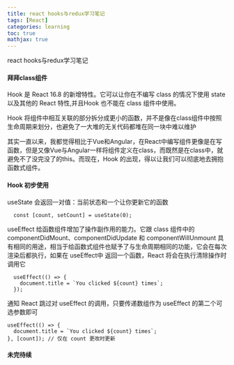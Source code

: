 ```yaml
---
title: react hooks与redux学习笔记
tags: [React]
categories: learning
toc: true
mathjax: true
---
```

  react hooks与redux学习笔记
 <!-- more -->

 #### 拜拜class组件 

 Hook 是 React 16.8 的新增特性。它可以让你在不编写 class 的情况下使用 state 以及其他的 React 特性,并且Hook 也不能在 class 组件中使用。

 Hook 将组件中相互关联的部分拆分成更小的函数，并不是像在class组件中按照生命周期来划分，也避免了一大堆的无关代码都堆在同一块中难以维护

 其实一直以来，我都觉得相比于Vue和Angular，在React中编写组件更像是在写函数，但是又像Vue与Angular一样将组件定义在class，而既然是在class中，就避免不了没完没了的this。而现在，Hook 的出现，得以让我们可以彻底地去拥抱函数式组件。

 #### Hook 初步使用



useState 会返回一对值：当前状态和一个让你更新它的函数

```
  const [count, setCount] = useState(0);

```

useEffect 给函数组件增加了操作副作用的能力。它跟 class 组件中的 componentDidMount、componentDidUpdate 和 componentWillUnmount 具有相同的用途，相当于给函数式组件也赋予了与生命周期相同的功能，它会在每次渲染后都执行，如果在 useEffect中 返回一个函数，React 将会在执行清除操作时调用它

```
  useEffect(() => {
    document.title = `You clicked ${count} times`;
  });

```

通知 React 跳过对 useEffect 的调用，只要传递数组作为 useEffect 的第二个可选参数即可

```
useEffect(() => {
  document.title = `You clicked ${count} times`;
}, [count]); // 仅在 count 更改时更新

```



 #### 未完待续
